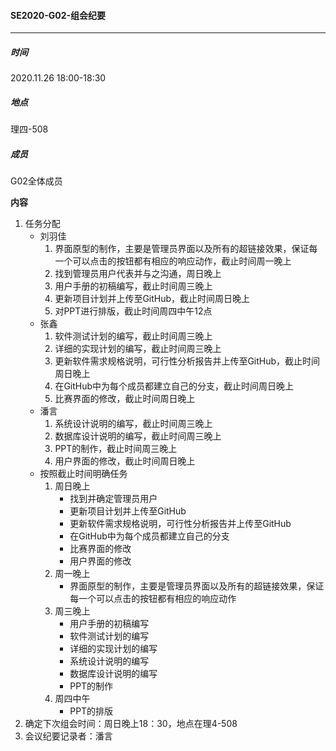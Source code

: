 #### SE2020-G02-组会纪要

-----

##### 时间

2020.11.26  18:00-18:30

##### 地点

理四-508

##### 成员

G02全体成员

**内容**

1. 任务分配
    * 刘羽佳
        1. 界面原型的制作，主要是管理员界面以及所有的超链接效果，保证每一个可以点击的按钮都有相应的响应动作，截止时间周一晚上
        2. 找到管理员用户代表并与之沟通，周日晚上
        3. 用户手册的初稿编写，截止时间周三晚上
        4. 更新项目计划并上传至GitHub，截止时间周日晚上
        5. 对PPT进行排版，截止时间周四中午12点
    * 张鑫
        1. 软件测试计划的编写，截止时间周三晚上
        2. 详细的实现计划的编写，截止时间周三晚上
        3. 更新软件需求规格说明，可行性分析报告并上传至GitHub，截止时间周日晚上
        4. 在GitHub中为每个成员都建立自己的分支，截止时间周日晚上
        5. 比赛界面的修改，截止时间周日晚上
    * 潘言
        1. 系统设计说明的编写，截止时间周三晚上
        2. 数据库设计说明的编写，截止时间周三晚上
        3. PPT的制作，截止时间周三晚上
        4. 用户界面的修改，截止时间周日晚上
    * 按照截止时间明确任务
        1. 周日晚上
            * 找到并确定管理员用户
            * 更新项目计划并上传至GitHub
            * 更新软件需求规格说明，可行性分析报告并上传至GitHub
            * 在GitHub中为每个成员都建立自己的分支
            * 比赛界面的修改
            * 用户界面的修改
        2. 周一晚上
            * 界面原型的制作，主要是管理员界面以及所有的超链接效果，保证每一个可以点击的按钮都有相应的响应动作
        3. 周三晚上
            * 用户手册的初稿编写
            * 软件测试计划的编写
            * 详细的实现计划的编写
            * 系统设计说明的编写
            * 数据库设计说明的编写
            * PPT的制作
        4. 周四中午
            * PPT的排版
2. 确定下次组会时间：周日晚上18：30，地点在理4-508
3. 会议纪要记录者：潘言